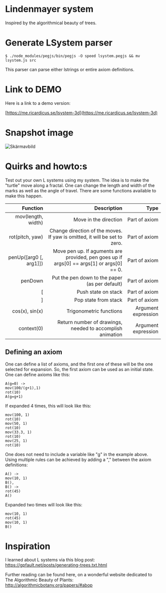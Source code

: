 # Lindenmayer system

Inspired by the algorithmical beauty of trees.

# Generate LSystem parser

```
$ ./node_modules/pegjs/bin/pegjs -O speed lsystem.pegjs && mv lsystem.js src
```

This parser can parse either lstrings or entire axiom definitions.

# Link to DEMO

Here is a link to a demo version:

[https://me.ricardicus.se/lsystem-3d](https://me.ricardicus.se/lsystem-3d)

# Snapshot image

![Skärmavbild](https://user-images.githubusercontent.com/14809962/209875645-332980ea-c828-4631-9c4b-b2bb67ead0f8.png)

# Quirks and howto:s

Test out your own L systems using my system. The idea is to
make the "turtle" move along a fractal. One can change the
length and width of the marks as well as the angle of travel.
There are some functions available to make this happen.

| Function            | Description             | Type          |
| -------------------:| -----------------------:| -------------:|
| mov(length, width)  | Move in the direction   | Part of axiom |
| rot(pitch, yaw)   | Change direction of the moves. If yaw is omitted, it will be set to zero. | Part of axiom |
| penUp([arg0 [, arg1]]) | Move pen up. If aguments are provided, pen goes up if args[0] == args[1] or args[0] == 0. | Part of axiom |
| penDown  | Put the pen down to the paper (as per default) | Part of axiom |
| [                   | Push state on stack     | Part of axiom |
| ]                   | Pop state from stack    | Part of axiom |
| cos(x), sin(x)      | Trigonometric functions | Argument expression |
| context(0)      | Return number of drawings, needed to accomplish animation | Argument expression |

## Defining an axiom

One can define a list of axioms, and the first one of these will be the one
selected for expansion. So, the first axiom can be used as an initial state.
One can define axioms like this:

```
A(g=0) ->
mov(100/(g+1),1)
rot(10)
A(g=g+1)
```

If expanded 4 times, this will look like this:

```
mov(100, 1)
rot(10)
mov(50, 1)
rot(10)
mov(33.3, 1)
rot(10)
mov(25, 1)
rot(10)
```

One does not need to include a variable like "g" in the example above.
Using multiple rules can be achieved by adding a "," between the axiom definitions:

```
A() -> 
mov(10, 1)
B(),
B() -> 
rot(45)
A()
```

Expanded two times will look like this:

```
mov(10, 1)
rot(45)
mov(10, 1)
B()
```

# Inspiration

I learned about L systems via this blog post:
https://gpfault.net/posts/generating-trees.txt.html

Further reading can be found here, on a wonderful website dedicated to The Algorithmic Beauty of Plants:
http://algorithmicbotany.org/papers/#abop


